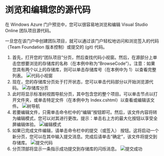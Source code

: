 <properties linkid="" urlDisplayName="Browse and Edit Your Source Code" pageTitle="浏览和编辑您的源代码 | Azure" metaKeywords="Visual Studio Online, VSO, git, tfvc, edit, code, commit" description="了解如何编辑您的源代码。" metaCanonical="" services="visual-studio-online" documentationCenter="" title="浏览和编辑您的源代码" authors="ehollow" solutions="" manager="" editor="" />
<tags ms.service="visual-studio-online"
    ms.date="11/21/2014"
    wacn.date="04/11/2015"
    />

# 浏览和编辑您的源代码

在 Windows Azure 门户预览中，您可以很容易地浏览和编辑 Visual Studio Online 团队项目源代码。

一旦您在该门户中创建团队项目，就可以通过该门户轻松地访问和浏览签入的代码（Team Foundation 版本控制）或提交的 (git) 代码。

1.  首先，打开您的“团队项目”分页，然后查找代码小视窗。然后，在源部分上单击您想要浏览的存储库的名称（在本例中称为“BrowseCode”）。注意：如果您具有两个以上的存储库，则可以单击存储库号（在本例中为 1）以查看完整列表。
    ![代码小视窗][代码小视窗]
2.  现在，您的存储库分页处于打开状态，您可以单击代码部分以开始浏览源代码。
    ![存储库分页][存储库分页]
3.  此时将显示标准树视图导航分页，其中包含您的整个项目。可以单击节点以打开文件夹，或单击特定文件（在本例中为 Index.cshtml）以查看或编辑该文件。
    ![树导航][树导航]
4.  若要编辑文件，只需单击命令栏中的“编辑”按钮即可。然后，该文件内容将转为编辑模式，您可以对其进行更改。提示：单击右上方的最大化按钮以享受全屏编辑体验。
    ![编辑模式][编辑模式]
5.  如果已完成文件编辑，请单击命令栏中的提交（或签入） 按钮。这将启动一个新分页，您可以在其中输入提交消息。完成后请单击“确定”，该文件将提交到存储库。
    ![提交代码][提交代码]
6.  分页顶部将显示一条指示成功提交到存储库的闪烁消息。
    ![提交成功][提交成功]

  [代码小视窗]: ./media/visual-studio-online-browse-edit-source-code/Code-Lens.png
  [存储库分页]: ./media/visual-studio-online-browse-edit-source-code/Repo-Blade.png
  [树导航]: ./media/visual-studio-online-browse-edit-source-code/Tree-Nav.png
  [编辑模式]: ./media/visual-studio-online-browse-edit-source-code/Edit-Mode.png
  [提交代码]: ./media/visual-studio-online-browse-edit-source-code/Commit-Code.png
  [提交成功]: ./media/visual-studio-online-browse-edit-source-code/Commit-Success.png
